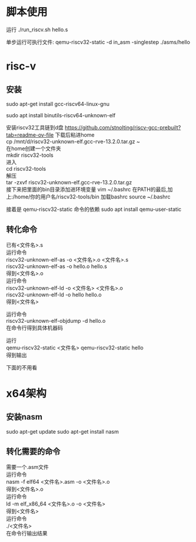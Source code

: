 # 脚本使用

运行
./run_riscv.sh hello.s

单步运行可执行文件:
qemu-riscv32-static -d in_asm -singlestep ./asms/hello
# risc-v

## 安装

sudo apt-get install gcc-riscv64-linux-gnu

sudo apt install binutils-riscv64-unknown-elf

安装riscv32工具链到d盘
https://github.com/stnolting/riscv-gcc-prebuilt?tab=readme-ov-file
下载后粘进home  
cp /mnt/d/riscv32-unknown-elf.gcc-rve-13.2.0.tar.gz  ~  
在home创建一个文件夹  
mkdir riscv32-tools  
进入  
cd riscv32-tools  
解压  
tar -zxvf riscv32-unknown-elf.gcc-rve-13.2.0.tar.gz  
接下来把里面的bin目录添加进环境变量
vim ~/.bashrc
在PATH的最后,加上:/home/你的用户名/riscv32-tools/bin
加载bashrc
source ~/.bashrc

接着是 qemu-riscv32-static 命令的依赖
sudo apt install qemu-user-static 

## 转化命令

已有<文件名>.s  
运行命令  
    riscv32-unknown-elf-as -o <文件名>.o <文件名>.s  
    riscv32-unknown-elf-as -o hello.o hello.s  
得到<文件名>.o  
运行命令  
riscv32-unknown-elf-ld -o <文件名> <文件名>.o  
riscv32-unknown-elf-ld -o hello hello.o  
得到<文件名>  

运行命令  
riscv32-unknown-elf-objdump -d hello.o  
在命令行得到具体机器码

运行  
qemu-riscv32-static <文件名>
qemu-riscv32-static hello  
得到输出  


下面的不用看

# x64架构

## 安装nasm 

sudo apt-get update
sudo apt-get install nasm

## 转化需要的命令

需要一个.asm文件  
运行命令  
nasm -f elf64 <文件名>.asm -o <文件名>.o  
得到<文件名>.o  
运行命令  
ld -m elf_x86_64 <文件名>.o -o <文件名>  
得到<文件名>  
运行命令  
./<文件名>  
在命令行输出结果